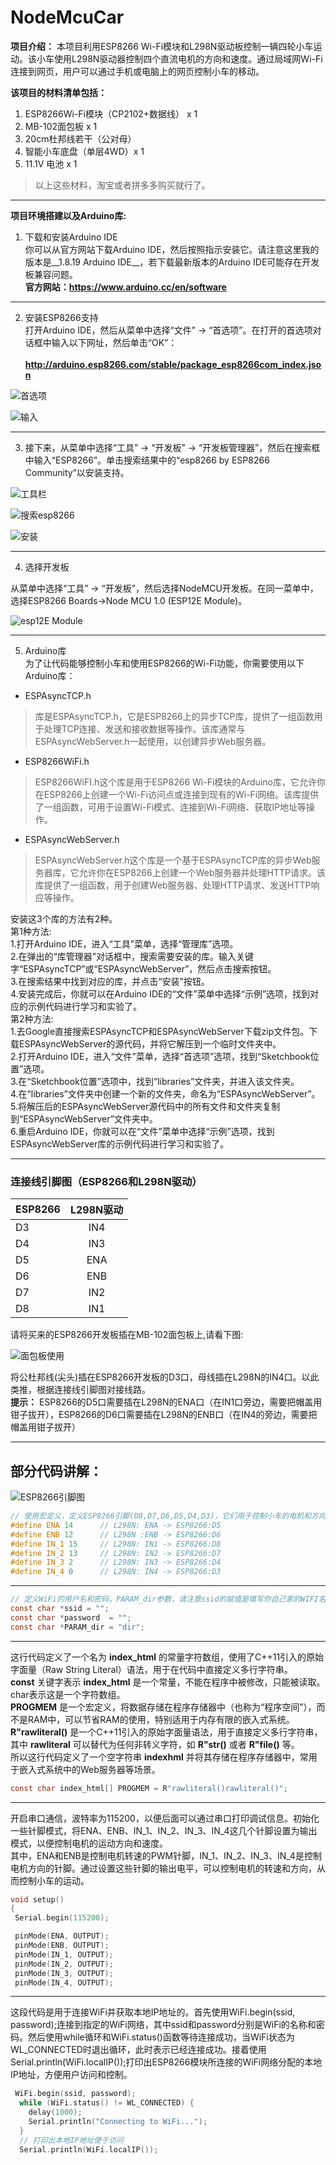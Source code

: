 # NodeMcuCar
**项目介绍：** 
本项目利用ESP8266 Wi-Fi模块和L298N驱动板控制一辆四轮小车运动。该小车使用L298N驱动器控制四个直流电机的方向和速度。通过局域网Wi-Fi连接到网页，用户可以通过手机或电脑上的网页控制小车的移动。  

**该项目的材料清单包括：**
1.  ESP8266Wi-Fi模块（CP2102+数据线） x 1 
2.  MB-102面包板 x 1
3.  20cm杜邦线若干（公对母）
4.  智能小车底盘（单层4WD）x 1
5.  11.1V 电池 x 1
> 以上这些材料，淘宝或者拼多多购买就行了。

------------
**项目环境搭建以及Arduino库:**
1. 下载和安装Arduino IDE  
你可以从官方网站下载Arduino IDE，然后按照指示安装它。请注意这里我的版本是__1.8.19 Arduino IDE__，若下载最新版本的Arduino IDE可能存在开发板兼容问题。
</br>**官方网站：https://www.arduino.cc/en/software**  

---
2. 安装ESP8266支持  
打开Arduino IDE，然后从菜单中选择“文件” -> “首选项”。在打开的首选项对话框中输入以下网址，然后单击“OK”：  
</br>**http://arduino.esp8266.com/stable/package_esp8266com_index.json**  
  
![首选项](https://i0.wp.com/randomnerdtutorials.com/wp-content/uploads/2019/07/Install-ESP8266-Board-add-on-in-Arduino-IDE-open-preferences.png?w=197&quality=100&strip=all&ssl=1)
  
![输入](https://i0.wp.com/randomnerdtutorials.com/wp-content/uploads/2019/07/Install-ESP8266-Board-add-on-in-Arduino-IDE-enter-URL.png?w=722&quality=100&strip=all&ssl=1)  

---

3.    接下来，从菜单中选择“工具” -> “开发板” -> “开发板管理器”，然后在搜索框中输入“ESP8266”。单击搜索结果中的“esp8266 by ESP8266 Community”以安装支持。


![工具栏](https://i0.wp.com/randomnerdtutorials.com/wp-content/uploads/2019/07/Install-ESP8266-Board-add-on-in-Arduino-IDE-open-boards-manager.png?w=671&quality=100&strip=all&ssl=1)  

![搜索esp8266](https://i0.wp.com/randomnerdtutorials.com/wp-content/uploads/2019/07/Install-ESP8266-Board-add-on-in-Arduino-IDE-search-ESP8266.png?w=786&quality=100&strip=all&ssl=1)  

![安装](https://i0.wp.com/randomnerdtutorials.com/wp-content/uploads/2019/07/ESP8266-Board-add-on-in-Arduino-IDE-installed.png?w=786&quality=100&strip=all&ssl=1)  

---

4.    选择开发板

从菜单中选择“工具” -> “开发板”，然后选择NodeMCU开发板。在同一菜单中，选择ESP8266 Boards->Node MCU 1.0 (ESP12E Module)。  

![esp12E Module](https://i0.wp.com/randomnerdtutorials.com/wp-content/uploads/2019/07/Install-ESP8266-Board-add-on-in-Arduino-IDE-select-board.png?w=669&quality=100&strip=all&ssl=1)  

---

5.    Arduino库  
为了让代码能够控制小车和使用ESP8266的Wi-Fi功能，你需要使用以下Arduino库：  
* ESPAsyncTCP.h   
> 库是ESPAsyncTCP.h，它是ESP8266上的异步TCP库，提供了一组函数用于处理TCP连接、发送和接收数据等操作。该库通常与ESPAsyncWebServer.h一起使用，以创建异步Web服务器。
* ESP8266WiFi.h   
> ESP8266WiFI.h这个库是用于ESP8266 Wi-Fi模块的Arduino库，它允许你在ESP8266上创建一个Wi-Fi访问点或连接到现有的Wi-Fi网络。该库提供了一组函数，可用于设置Wi-Fi模式、连接到Wi-Fi网络、获取IP地址等操作。
* ESPAsyncWebServer.h  
> ESPAsyncWebServer.h这个库是一个基于ESPAsyncTCP库的异步Web服务器库，它允许你在ESP8266上创建一个Web服务器并处理HTTP请求。该库提供了一组函数，用于创建Web服务器、处理HTTP请求、发送HTTP响应等操作。

安装这3个库的方法有2种。  
第1种方法:  
1.打开Arduino IDE，进入“工具”菜单，选择“管理库”选项。  
2.在弹出的“库管理器”对话框中，搜索需要安装的库。输入关键字“ESPAsyncTCP”或“ESPAsyncWebServer”，然后点击搜索按钮。  
3.在搜索结果中找到对应的库，并点击“安装”按钮。  
4.安装完成后，你就可以在Arduino IDE的“文件”菜单中选择“示例”选项，找到对应的示例代码进行学习和实验了。  
第2种方法:  
1.去Google直接搜索ESPAsyncTCP和ESPAsyncWebServer下载zip文件包。下载ESPAsyncWebServer的源代码，并将它解压到一个临时文件夹中。  
2.打开Arduino IDE，进入“文件”菜单，选择“首选项”选项，找到“Sketchbook位置”选项。  
3.在“Sketchbook位置”选项中，找到“libraries”文件夹，并进入该文件夹。  
4.在“libraries”文件夹中创建一个新的文件夹，命名为“ESPAsyncWebServer”。  
5.将解压后的ESPAsyncWebServer源代码中的所有文件和文件夹复制到“ESPAsyncWebServer”文件夹中。  
6.重启Arduino IDE，你就可以在“文件”菜单中选择“示例”选项，找到ESPAsyncWebServer库的示例代码进行学习和实验了。  

----

### **连接线引脚图（ESP8266和L298N驱动）**  
  

| ESP8266      | L298N驱动     | 
| ---------- | :-----------: | 
| D3     |   IN4   |     
| D4     |   IN3   |  
| D5     |   ENA   |  
| D6     |   ENB   | 
| D7     |   IN2   |  
| D8     |   IN1   |  
  
请将买来的ESP8266开发板插在MB-102面包板上,请看下图:   

![面包板使用](https://srituhobby.com/ezoimgfmt/i0.wp.com/srituhobby.com/wp-content/uploads/2021/03/8-5.jpg?w=1024&ssl=1&ezimgfmt=ng:webp/ngcb1)  
  
将公杜邦线(尖头)插在ESP8266开发板的D3口，母线插在L298N的IN4口。以此类推，根据连接线引脚图对接线路。  
__提示：__ ESP8266的D5口需要插在L298N的ENA口（在IN1口旁边，需要把帽盖用钳子拔开），ESP8266的D6口需要插在L298N的ENB口（在IN4的旁边，需要把帽盖用钳子拔开）  
  

   ----  

  
## **部分代码讲解：**

![ESP8266引脚图](https://upload-images.jianshu.io/upload_images/1396375-621620a4b07dbc3e.png?imageMogr2/auto-orient/strip|imageView2/2/w/791/format/webp)    
  
```C
// 使用宏定义，定义ESP8266引脚(D8,D7,D6,D5,D4,D3)，它们用于控制小车的电机和方向。  
#define ENA 14      // L298N: ENA -> ESP8266:D5  
#define ENB 12      // L298N :ENB -> ESP8266:D6  
#define IN_1 15     // L298N: IN1 -> ESP8266:D8  
#define IN_2 13     // L298N: IN2 -> ESP8266:D7  
#define IN_3 2      // L298N: IN3 -> ESP8266:D4  
#define IN_4 0      // L298N: IN4 -> ESP8266:D3  
```    
  
---
  
```C
// 定义WiFi的用户名和密码，PARAM_dir参数，请注意ssid的赋值是填写你自己家的WIFI名字，例如WiFi名字为：我是帅哥。	:laughing:那么ssid就是填写我是帅哥，然后password是WiFi密码。
const char *ssid = "";
const char *password  = "";
const char *PARAM_dir = "dir";
```
  
---
  
这行代码定义了一个名为 __index_html__ 的常量字符数组，使用了C++11引入的原始字面量（Raw String Literal）语法，用于在代码中直接定义多行字符串。  
__const__ 关键字表示 __index_html__ 是一个常量，不能在程序中被修改，只能被读取。  
char表示这是一个字符数组。  
__PROGMEM__ 是一个宏定义，将数据存储在程序存储器中（也称为“程序空间”），而不是RAM中，可以节省RAM的使用，特别适用于内存有限的嵌入式系统。    
__R"rawliteral()__ 是一个C++11引入的原始字面量语法，用于直接定义多行字符串，其中 __rawliteral__ 可以替代为任何非转义字符，如 __R"str()__ 或者 __R"file()__ 等。  
所以这行代码定义了一个空字符串 __indexhml__ 并将其存储在程序存储器中，常用于嵌入式系统中的Web服务器等场景。  
  
```C
const char index_html[] PROGMEM = R"rawliteral()rawliteral()";  
```
  
---
  
开启串口通信，波特率为115200，以便后面可以通过串口打印调试信息。初始化一些针脚模式，将ENA、ENB、IN_1、IN_2、IN_3、IN_4这几个针脚设置为输出模式，以便控制电机的运动方向和速度。  
其中，ENA和ENB是控制电机转速的PWM针脚，IN_1、IN_2、IN_3、IN_4是控制电机方向的针脚。通过设置这些针脚的输出电平，可以控制电机的转速和方向，从而控制小车的运动。  

```C
void setup()
{
 Serial.begin(115200);

 pinMode(ENA, OUTPUT);
 pinMode(ENB, OUTPUT);  
 pinMode(IN_1, OUTPUT);
 pinMode(IN_2, OUTPUT);
 pinMode(IN_3, OUTPUT);
 pinMode(IN_4, OUTPUT); 
```
  
---
  
  这段代码是用于连接WiFi并获取本地IP地址的。首先使用WiFi.begin(ssid, password);连接到指定的WiFi网络，其中ssid和password分别是WiFi的名称和密码。然后使用while循环和WiFi.status()函数等待连接成功，当WiFi状态为WL_CONNECTED时退出循环，此时表示已经连接成功。接着使用Serial.println(WiFi.localIP());打印出ESP8266模块所连接的WiFi网络分配的本地IP地址，方便用户访问和控制。  
  
```C
 WiFi.begin(ssid, password);
  while (WiFi.status() != WL_CONNECTED) {
    delay(1000);
    Serial.println("Connecting to WiFi...");
  }
  // 打印出本地IP地址便于访问
  Serial.println(WiFi.localIP());
```

